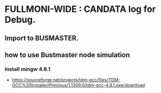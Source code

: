 # FULLMONI-WIDE : CANDATA log for Debug.
## Import to BUSMASTER.


## how to use Bustmaster node simulation

### install mingw 4.8.1
- https://sourceforge.net/projects/tdm-gcc/files/TDM-GCC%20Installer/Previous/1.1309.0/tdm-gcc-4.8.1.exe/download
